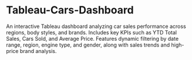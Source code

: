 # Tableau-Cars-Dashboard
An interactive Tableau dashboard analyzing car sales performance across regions, body styles, and brands. Includes key KPIs such as YTD Total Sales, Cars Sold, and Average Price. Features dynamic filtering by date range, region, engine type, and gender, along with sales trends and high-price brand analysis.
